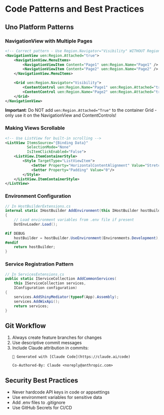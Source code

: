 # Code Patterns and Best Practices

## Uno Platform Patterns

### NavigationView with Multiple Pages
```xml
<!-- Correct pattern - Use Region.Navigator="Visibility" WITHOUT Region.Attached on container -->
<NavigationView uen:Region.Attached="true">
    <NavigationView.MenuItems>
        <NavigationViewItem Content="Page1" uen:Region.Name="Page1" />
        <NavigationViewItem Content="Page2" uen:Region.Name="Page2" />
    </NavigationView.MenuItems>
    
    <Grid uen:Region.Navigator="Visibility">
        <ContentControl uen:Region.Name="Page1" uen:Region.Attached="true"/>
        <ContentControl uen:Region.Name="Page2" uen:Region.Attached="true"/>
    </Grid>
</NavigationView>
```
**Important**: Do NOT add `uen:Region.Attached="True"` to the container Grid - only use it on the NavigationView and ContentControls!

### Making Views Scrollable
```xml
<!-- Use ListView for built-in scrolling -->
<ListView ItemsSource="{Binding Data}"
          SelectionMode="None"
          IsItemClickEnabled="False">
    <ListView.ItemContainerStyle>
        <Style TargetType="ListViewItem">
            <Setter Property="HorizontalContentAlignment" Value="Stretch"/>
            <Setter Property="Padding" Value="0"/>
        </Style>
    </ListView.ItemContainerStyle>
</ListView>
```

### Environment Configuration
```csharp
// In HostBuilderExtensions.cs
internal static IHostBuilder AddEnvironment(this IHostBuilder hostBuilder)
{
    // Load environment variables from .env file if present
    DotEnvLoader.Load();
    
#if DEBUG
    hostBuilder = hostBuilder.UseEnvironment(Environments.Development);
#endif
    return hostBuilder;
}
```

### Service Registration Pattern
```csharp
// In ServicesExtensions.cs
public static IServiceCollection AddCommonServices(
    this IServiceCollection services, 
    IConfiguration configuration)
{
    services.AddShinyMediator(typeof(App).Assembly);
    services.AddWixApi();
    return services;
}
```

## Git Workflow
1. Always create feature branches for changes
2. Use descriptive commit messages
3. Include Claude attribution in commits:
   ```
   🤖 Generated with [Claude Code](https://claude.ai/code)
   
   Co-Authored-By: Claude <noreply@anthropic.com>
   ```

## Security Best Practices
- Never hardcode API keys in code or appsettings
- Use environment variables for sensitive data
- Add .env files to .gitignore
- Use GitHub Secrets for CI/CD